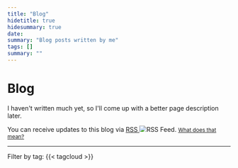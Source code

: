 ```yaml
---
title: "Blog"
hidetitle: true
hidesummary: true
date: 
summary: "Blog posts written by me"
tags: []
summary: ""
---
```

# Blog
I haven't written much yet, so I'll come up with a better page description later.

<p>You can receive updates to this blog via <a href="/index.xml">RSS <img class="inlineimage" src="/rss-green.svg" style="max-height:1em" alt="RSS Feed" title="Subscribe via RSS for new blog posts!"></a>. <a style="font-size:12px;" href="https://www.autodidacts.io/what-is-rss/" target="_blank" rel="noopener noreferrer">What does that mean?</a></p>


---

<div class="tagcloud">Filter by tag: {{< tagcloud >}}</div>

<br>